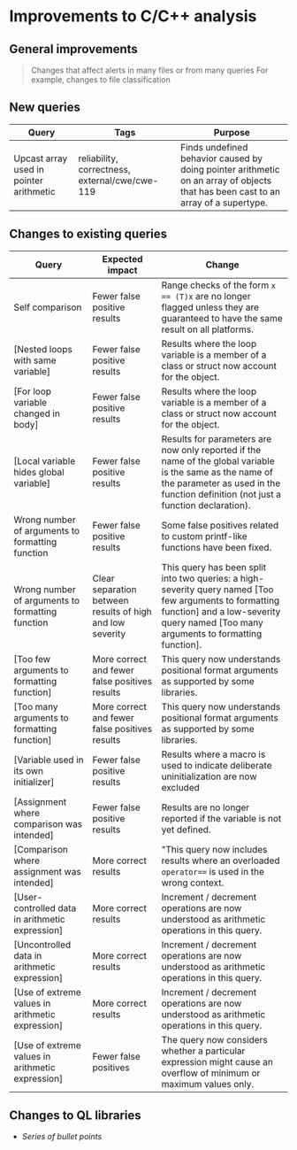 # Improvements to C/C++ analysis

## General improvements

> Changes that affect alerts in many files or from many queries
> For example, changes to file classification

## New queries

| **Query**                   | **Tags**  | **Purpose**                                                        |
|-----------------------------|-----------|--------------------------------------------------------------------|
| Upcast array used in pointer arithmetic | reliability, correctness, external/cwe/cwe-119 | Finds undefined behavior caused by doing pointer arithmetic on an array of objects that has been cast to an array of a supertype. |

## Changes to existing queries

| **Query**                  | **Expected impact**    | **Change**                                                       |
|----------------------------|------------------------|------------------------------------------------------------------|
| Self comparison | Fewer false positive results | Range checks of the form `x == (T)x` are no longer flagged unless they are guaranteed to have the same result on all platforms. |
| [Nested loops with same variable] | Fewer false positive results | Results where the loop variable is a member of a class or struct now account for the object. |
| [For loop variable changed in body] | Fewer false positive results | Results where the loop variable is a member of a class or struct now account for the object. |
| [Local variable hides global variable] | Fewer false positive results | Results for parameters are now only reported if the name of the global variable is the same as the name of the parameter as used in the function definition (not just a function declaration). |
| Wrong number of arguments to formatting function | Fewer false positive results | Some false positives related to custom printf-like functions have been fixed. |
| Wrong number of arguments to formatting function | Clear separation between results of high and low severity | This query has been split into two queries: a high-severity query named [Too few arguments to formatting function] and a low-severity query named [Too many arguments to formatting function]. |
| [Too few arguments to formatting function] | More correct and fewer false positives results | This query now understands positional format arguments as supported by some libraries. |
| [Too many arguments to formatting function] | More correct and fewer false positives results | This query now understands positional format arguments as supported by some libraries. |
| [Variable used in its own initializer] | Fewer false positive results | Results where a macro is used to indicate deliberate uninitialization are now excluded |
| [Assignment where comparison was intended] | Fewer false positive results | Results are no longer reported if the variable is not yet defined. |
| [Comparison where assignment was intended] | More correct results | "This query now includes results where an overloaded `operator==` is used in the wrong context. |
| [User-controlled data in arithmetic expression] | More correct results | Increment / decrement operations are now understood as arithmetic operations in this query. |
| [Uncontrolled data in arithmetic expression] | More correct results | Increment / decrement operations are now understood as arithmetic operations in this query. |
| [Use of extreme values in arithmetic expression] | More correct results | Increment / decrement operations are now understood as arithmetic operations in this query. |
| [Use of extreme values in arithmetic expression] | Fewer false positives | The query now considers whether a particular expression might cause an overflow of minimum or maximum values only. |
 
## Changes to QL libraries

* *Series of bullet points*
